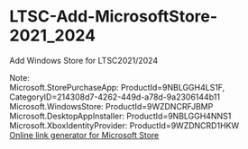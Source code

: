 # LTSC-Add-MicrosoftStore-2021_2024
Add Windows Store for LTSC2021/2024

Note:  
Microsoft.StorePurchaseApp: ProductId=9NBLGGH4LS1F, CategoryID=214308d7-4262-449d-a78d-9a2306144b11  
Microsoft.WindowsStore: ProductId=9WZDNCRFJBMP  
Microsoft.DesktopAppInstaller: ProductId=9NBLGGH4NNS1  
Microsoft.XboxIdentityProvider: ProductId=9WZDNCRD1HKW  
[Online link generator for Microsoft Store](https://store.rg-adguard.net/)
